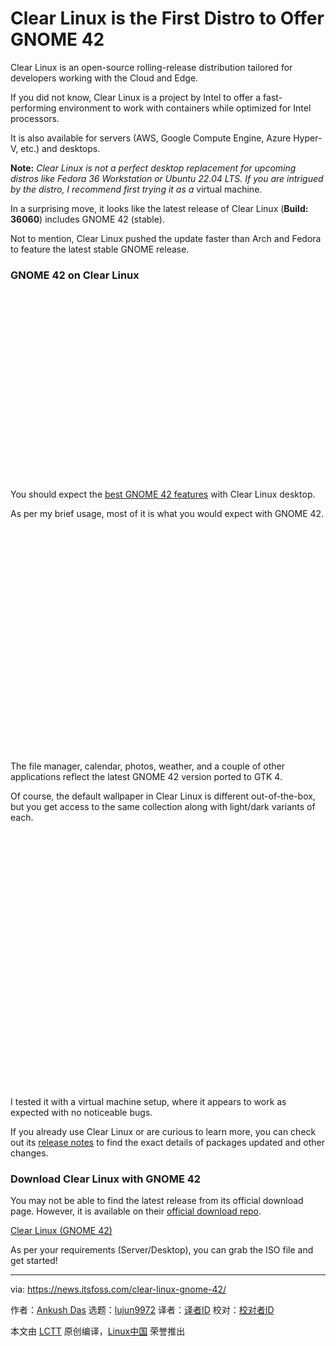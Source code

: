 [#]: subject: "Clear Linux is the First Distro to Offer GNOME 42"
[#]: via: "https://news.itsfoss.com/clear-linux-gnome-42/"
[#]: author: "Ankush Das https://news.itsfoss.com/author/ankush/"
[#]: collector: "lujun9972"
[#]: translator: " "
[#]: reviewer: " "
[#]: publisher: " "
[#]: url: " "

Clear Linux is the First Distro to Offer GNOME 42
======

Clear Linux is an open-source rolling-release distribution tailored for developers working with the Cloud and Edge.

If you did not know, Clear Linux is a project by Intel to offer a fast-performing environment to work with containers while optimized for Intel processors.

It is also available for servers (AWS, Google Compute Engine, Azure Hyper-V, etc.) and desktops.

**Note:** _Clear Linux is not a perfect desktop replacement for upcoming distros like Fedora 36 Workstation or Ubuntu 22.04 LTS. If you are intrigued by the distro, I recommend first trying it as a_ virtual machine.

In a surprising move, it looks like the latest release of Clear Linux (**Build: 36060**) includes GNOME 42 (stable).

Not to mention, Clear Linux pushed the update faster than Arch and Fedora to feature the latest stable GNOME release.

### GNOME 42 on Clear Linux

![][1]

You should expect the [best GNOME 42 features][2] with Clear Linux desktop.

As per my brief usage, most of it is what you would expect with GNOME 42.

![][3]

The file manager, calendar, photos, weather, and a couple of other applications reflect the latest GNOME 42 version ported to GTK 4.

Of course, the default wallpaper in Clear Linux is different out-of-the-box, but you get access to the same collection along with light/dark variants of each.

![][4]

I tested it with a virtual machine setup, where it appears to work as expected with no noticeable bugs.

If you already use Clear Linux or are curious to learn more, you can check out its [release notes][5] to find the exact details of packages updated and other changes.

### Download Clear Linux with GNOME 42

You may not be able to find the latest release from its official download page. However, it is available on their [official download repo][6].

[Clear Linux (GNOME 42)][6]

As per your requirements (Server/Desktop), you can grab the ISO file and get started!

--------------------------------------------------------------------------------

via: https://news.itsfoss.com/clear-linux-gnome-42/

作者：[Ankush Das][a]
选题：[lujun9972][b]
译者：[译者ID](https://github.com/译者ID)
校对：[校对者ID](https://github.com/校对者ID)

本文由 [LCTT](https://github.com/LCTT/TranslateProject) 原创编译，[Linux中国](https://linux.cn/) 荣誉推出

[a]: https://news.itsfoss.com/author/ankush/
[b]: https://github.com/lujun9972
[1]: data:image/svg+xml;base64,PHN2ZyBoZWlnaHQ9IjQ2NyIgd2lkdGg9Ijc4MCIgeG1sbnM9Imh0dHA6Ly93d3cudzMub3JnLzIwMDAvc3ZnIiB2ZXJzaW9uPSIxLjEiLz4=
[2]: https://news.itsfoss.com/gnome-42-features/
[3]: data:image/svg+xml;base64,PHN2ZyBoZWlnaHQ9IjU1NSIgd2lkdGg9Ijc4MCIgeG1sbnM9Imh0dHA6Ly93d3cudzMub3JnLzIwMDAvc3ZnIiB2ZXJzaW9uPSIxLjEiLz4=
[4]: data:image/svg+xml;base64,PHN2ZyBoZWlnaHQ9IjYzNSIgd2lkdGg9Ijc4MCIgeG1sbnM9Imh0dHA6Ly93d3cudzMub3JnLzIwMDAvc3ZnIiB2ZXJzaW9uPSIxLjEiLz4=
[5]: https://download.clearlinux.org/releases/36060/clear/RELEASENOTES-36030-to-36060
[6]: https://download.clearlinux.org/releases/36060/clear/
